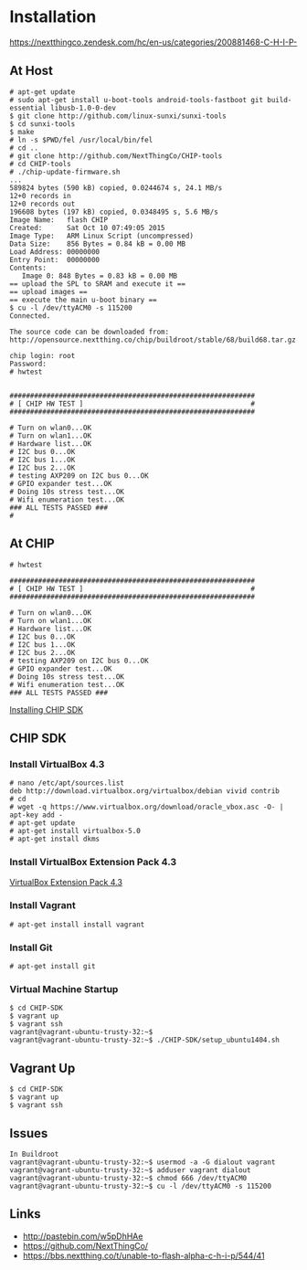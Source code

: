 Installation
==

https://nextthingco.zendesk.com/hc/en-us/categories/200881468-C-H-I-P-

## At Host

    # apt-get update
    # sudo apt-get install u-boot-tools android-tools-fastboot git build-essential libusb-1.0-0-dev
    $ git clone http://github.com/linux-sunxi/sunxi-tools
    $ cd sunxi-tools
    $ make
    # ln -s $PWD/fel /usr/local/bin/fel
    # cd .. 
    # git clone http://github.com/NextThingCo/CHIP-tools 
    # cd CHIP-tools
    # ./chip-update-firmware.sh
    ...
    589824 bytes (590 kB) copied, 0.0244674 s, 24.1 MB/s
    12+0 records in
    12+0 records out
    196608 bytes (197 kB) copied, 0.0348495 s, 5.6 MB/s
    Image Name:   flash CHIP
    Created:      Sat Oct 10 07:49:05 2015
    Image Type:   ARM Linux Script (uncompressed)
    Data Size:    856 Bytes = 0.84 kB = 0.00 MB
    Load Address: 00000000
    Entry Point:  00000000
    Contents:
       Image 0: 848 Bytes = 0.83 kB = 0.00 MB
    == upload the SPL to SRAM and execute it ==
    == upload images ==
    == execute the main u-boot binary ==
    $ cu -l /dev/ttyACM0 -s 115200
    Connected.
    
    The source code can be downloaded from:
    http://opensource.nextthing.co/chip/buildroot/stable/68/build68.tar.gz
    
    chip login: root
    Password: 
    # hwtest
    
    
    ############################################################
    # [ CHIP HW TEST ]                                         #
    ############################################################
    
    # Turn on wlan0...OK
    # Turn on wlan1...OK
    # Hardware list...OK      
    # I2C bus 0...OK
    # I2C bus 1...OK
    # I2C bus 2...OK
    # testing AXP209 on I2C bus 0...OK
    # GPIO expander test...OK
    # Doing 10s stress test...OK
    # Wifi enumeration test...OK
    ### ALL TESTS PASSED ###
    # 

## At CHIP

    # hwtest

    ############################################################
    # [ CHIP HW TEST ]                                         #
    ############################################################
    
    # Turn on wlan0...OK
    # Turn on wlan1...OK
    # Hardware list...OK      
    # I2C bus 0...OK
    # I2C bus 1...OK
    # I2C bus 2...OK
    # testing AXP209 on I2C bus 0...OK
    # GPIO expander test...OK
    # Doing 10s stress test...OK
    # Wifi enumeration test...OK
    ### ALL TESTS PASSED ###


[Installing CHIP SDK](https://nextthingco.zendesk.com/hc/en-us/articles/210863457-Installing-C-H-I-P-SDK-)

## CHIP SDK

### Install VirtualBox 4.3
    
    # nano /etc/apt/sources.list
    deb http://download.virtualbox.org/virtualbox/debian vivid contrib
    # cd
    # wget -q https://www.virtualbox.org/download/oracle_vbox.asc -O- | apt-key add -
    # apt-get update
    # apt-get install virtualbox-5.0
    # apt-get install dkms

### Install VirtualBox Extension Pack 4.3

[VirtualBox Extension Pack 4.3](http://download.virtualbox.org/virtualbox/4.3.30/Oracle_VM_VirtualBox_Extension_Pack-4.3.30-101610.vbox-extpack)

### Install Vagrant

    # apt-get install install vagrant

### Install Git

    # apt-get install git

### Virtual Machine Startup

    $ cd CHIP-SDK
    $ vagrant up
    $ vagrant ssh
    vagrant@vagrant-ubuntu-trusty-32:~$ 
    vagrant@vagrant-ubuntu-trusty-32:~$ ./CHIP-SDK/setup_ubuntu1404.sh

## Vagrant Up

    $ cd CHIP-SDK
    $ vagrant up
    $ vagrant ssh

## 

## Issues

    In Buildroot
    vagrant@vagrant-ubuntu-trusty-32:~$ usermod -a -G dialout vagrant
    vagrant@vagrant-ubuntu-trusty-32:~$ adduser vagrant dialout
    vagrant@vagrant-ubuntu-trusty-32:~$ chmod 666 /dev/ttyACM0
    vagrant@vagrant-ubuntu-trusty-32:~$ cu -l /dev/ttyACM0 -s 115200

## Links

- http://pastebin.com/w5pDhHAe
- https://github.com/NextThingCo/
- https://bbs.nextthing.co/t/unable-to-flash-alpha-c-h-i-p/544/41
